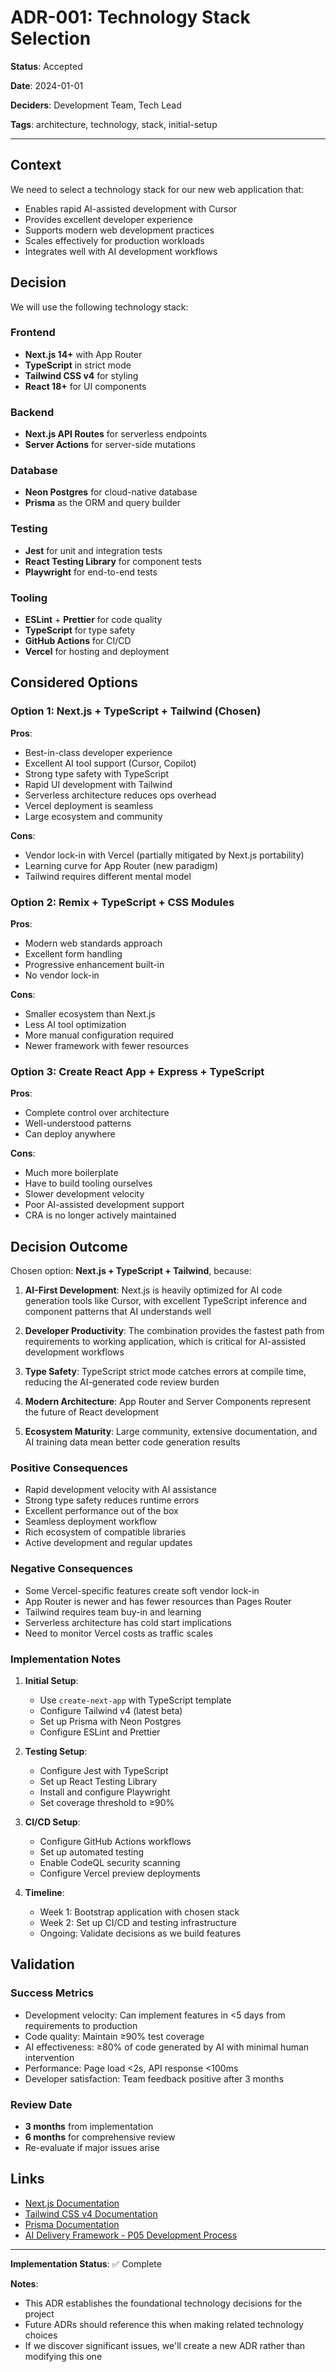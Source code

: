 # ADR-001: Technology Stack Selection

**Status**: Accepted

**Date**: 2024-01-01

**Deciders**: Development Team, Tech Lead

**Tags**: architecture, technology, stack, initial-setup

---

## Context

We need to select a technology stack for our new web application that:
- Enables rapid AI-assisted development with Cursor
- Provides excellent developer experience
- Supports modern web development practices
- Scales effectively for production workloads
- Integrates well with AI development workflows

## Decision

We will use the following technology stack:

### Frontend
- **Next.js 14+** with App Router
- **TypeScript** in strict mode
- **Tailwind CSS v4** for styling
- **React 18+** for UI components

### Backend
- **Next.js API Routes** for serverless endpoints
- **Server Actions** for server-side mutations

### Database
- **Neon Postgres** for cloud-native database
- **Prisma** as the ORM and query builder

### Testing
- **Jest** for unit and integration tests
- **React Testing Library** for component tests
- **Playwright** for end-to-end tests

### Tooling
- **ESLint** + **Prettier** for code quality
- **TypeScript** for type safety
- **GitHub Actions** for CI/CD
- **Vercel** for hosting and deployment

## Considered Options

### Option 1: Next.js + TypeScript + Tailwind (Chosen)

**Pros**:
- Best-in-class developer experience
- Excellent AI tool support (Cursor, Copilot)
- Strong type safety with TypeScript
- Rapid UI development with Tailwind
- Serverless architecture reduces ops overhead
- Vercel deployment is seamless
- Large ecosystem and community

**Cons**:
- Vendor lock-in with Vercel (partially mitigated by Next.js portability)
- Learning curve for App Router (new paradigm)
- Tailwind requires different mental model

### Option 2: Remix + TypeScript + CSS Modules

**Pros**:
- Modern web standards approach
- Excellent form handling
- Progressive enhancement built-in
- No vendor lock-in

**Cons**:
- Smaller ecosystem than Next.js
- Less AI tool optimization
- More manual configuration required
- Newer framework with fewer resources

### Option 3: Create React App + Express + TypeScript

**Pros**:
- Complete control over architecture
- Well-understood patterns
- Can deploy anywhere

**Cons**:
- Much more boilerplate
- Have to build tooling ourselves
- Slower development velocity
- Poor AI-assisted development support
- CRA is no longer actively maintained

## Decision Outcome

Chosen option: **Next.js + TypeScript + Tailwind**, because:

1. **AI-First Development**: Next.js is heavily optimized for AI code generation tools like Cursor, with excellent TypeScript inference and component patterns that AI understands well

2. **Developer Productivity**: The combination provides the fastest path from requirements to working application, which is critical for AI-assisted development workflows

3. **Type Safety**: TypeScript strict mode catches errors at compile time, reducing the AI-generated code review burden

4. **Modern Architecture**: App Router and Server Components represent the future of React development

5. **Ecosystem Maturity**: Large community, extensive documentation, and AI training data mean better code generation results

### Positive Consequences

- Rapid development velocity with AI assistance
- Strong type safety reduces runtime errors
- Excellent performance out of the box
- Seamless deployment workflow
- Rich ecosystem of compatible libraries
- Active development and regular updates

### Negative Consequences

- Some Vercel-specific features create soft vendor lock-in
- App Router is newer and has fewer resources than Pages Router
- Tailwind requires team buy-in and learning
- Serverless architecture has cold start implications
- Need to monitor Vercel costs as traffic scales

### Implementation Notes

1. **Initial Setup**:
   - Use `create-next-app` with TypeScript template
   - Configure Tailwind v4 (latest beta)
   - Set up Prisma with Neon Postgres
   - Configure ESLint and Prettier

2. **Testing Setup**:
   - Configure Jest with TypeScript
   - Set up React Testing Library
   - Install and configure Playwright
   - Set coverage threshold to ≥90%

3. **CI/CD Setup**:
   - Configure GitHub Actions workflows
   - Set up automated testing
   - Enable CodeQL security scanning
   - Configure Vercel preview deployments

4. **Timeline**:
   - Week 1: Bootstrap application with chosen stack
   - Week 2: Set up CI/CD and testing infrastructure
   - Ongoing: Validate decisions as we build features

## Validation

### Success Metrics
- Development velocity: Can implement features in <5 days from requirements to production
- Code quality: Maintain ≥90% test coverage
- AI effectiveness: ≥80% of code generated by AI with minimal human intervention
- Performance: Page load <2s, API response <100ms
- Developer satisfaction: Team feedback positive after 3 months

### Review Date
- **3 months** from implementation
- **6 months** for comprehensive review
- Re-evaluate if major issues arise

## Links

- [Next.js Documentation](https://nextjs.org/docs)
- [Tailwind CSS v4 Documentation](https://tailwindcss.com/docs)
- [Prisma Documentation](https://www.prisma.io/docs)
- [AI Delivery Framework - P05 Development Process](../../README.md)

---

**Implementation Status**: ✅ Complete

**Notes**:
- This ADR establishes the foundational technology decisions for the project
- Future ADRs should reference this when making related technology choices
- If we discover significant issues, we'll create a new ADR rather than modifying this one

